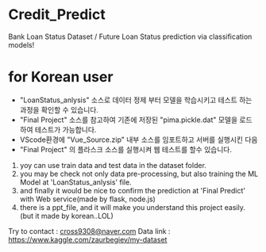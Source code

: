 # Credit_Predict
Bank Loan Status Dataset / 
Future Loan Status prediction via classification models!
# for Korean user
 - "LoanStatus_anlysis" 소스로 데이터 정제 부터 모델을 학습시키고 테스트 하는 과정을 확인할 수 있습니다.
 - "Final Project" 소스를 참고하여 기존에 저장된 "pima.pickle.dat" 모델을 로드하여 테스트가 가능합니다.
 - VScode환경에 "Vue_Source.zip" 내부 소스를 임포트하고 서버를 실행시킨 다음 
 - "Final Project" 의 플라스크 소스를 실행시켜 웹 테스트를 할수 있습니다.

1. yoy can use train data and test data in the dataset folder.
2. you may be check not only data pre-processing, but also training the ML Model at 'LoanStatus_anlysis' file.
3. and finally it would be nice to confirm the prediction at 'Final Predict' with Web service(made by flask, node.js)
4. there is a ppt_file, and it will make you understand this project easily. (but it made by korean..LOL)

Try to contact : cross9308@naver.com
Data link : https://www.kaggle.com/zaurbegiev/my-dataset
